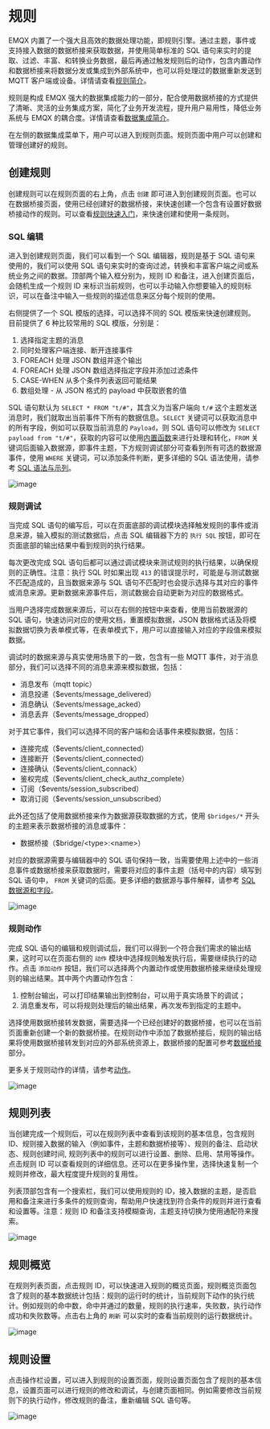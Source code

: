 # 规则

EMQX 内置了一个强大且高效的数据处理功能，即规则引擎。通过主题，事件或支持接入数据的数据桥接来获取数据，并使用简单标准的 SQL 语句来实时的提取、过滤、丰富、和转换业务数据，最后再通过触发规则后的动作，包含内置动作和数据桥接来将数据分发或集成到外部系统中，也可以将处理过的数据重新发送到 MQTT 客户端或设备。详情请查看[规则简介](../data-integration/rules.md)。

规则是构成 EMQX 强大的数据集成能力的一部分，配合使用数据桥接的方式提供了清晰、灵活的业务集成方案，简化了业务开发流程，提升用户易用性，降低业务系统与 EMQX 的耦合度。详情请查看[数据集成简介](../data-integration/introduction.md)。

在左侧的数据集成菜单下，用户可以进入到规则页面。规则页面中用户可以创建和管理创建好的规则。

## 创建规则

创建规则可以在规则页面的右上角，点击 `创建` 即可进入到创建规则页面。也可以在数据桥接页面，使用已经创建好的数据桥接，来快速创建一个包含有设置好数据桥接动作的规则。可以查看[规则快速入门](../data-integration/rule-get-started.md)，来快速创建和使用一条规则。

### SQL 编辑

进入到创建规则页面，我们可以看到一个 SQL 编辑器，规则是基于 SQL 语句来使用的，我们可以使用 SQL 语句来实时的查询过滤，转换和丰富客户端之间或系统业务之间的数据。顶部两个输入框分别为，规则 ID 和备注，进入创建页面后，会随机生成一个规则 ID 来标识当前规则，也可以手动输入你想要输入的规则标识，可以在备注中输入一些规则的描述信息来区分每个规则的使用。

右侧提供了一个 SQL 模版的选择，可以选择不同的 SQL 模版来快速创建规则。目前提供了 6 种比较常用的 SQL 模版，分别是：

1. 选择指定主题的消息
2. 同时处理客户端连接、断开连接事件
3. FOREACH 处理 JSON 数组并逐个输出
4. FOREACH 处理 JSON 数组选择指定字段并添加过滤条件
5. CASE-WHEN 从多个条件列表返回可能结果
6. 数组处理 - 从 JSON 格式的 payload 中获取嵌套的值

SQL 语句默认为 `SELECT * FROM "t/#"`，其含义为当客户端向 `t/#` 这个主题发送消息时，我们就取出当前事件下所有的数据信息。`SELECT` 关键词可以获取消息中的所有字段，例如可以获取当前消息的 `Payload`，则 SQL 语句可以修改为 `SELECT payload from "t/#"`，获取的内容可以使用[内置函数](../data-integration/rule-sql-builtin-functions.md)来进行处理和转化，`FROM` 关键词后面输入数据源，即事件主题，下方规则调试部分可查看到所有可选的数据源事件，使用 `WHERE` 关键词，可以添加条件判断，更多详细的 SQL 语法使用，请参考 [SQL 语法与示列](../data-integration/rule-sql-grammar-and-examples.md)。

![image](./assets/rule-sql.png)

### 规则调试

当完成 SQL 语句的编写后，可以在页面底部的调试模块选择触发规则的事件或消息来源，输入模拟的测试数据后，点击 SQL 编辑器下方的 `执行 SQL` 按钮，即可在页面底部的输出结果中看到规则的执行结果。

每次更改完成 SQL 语句后都可以通过调试模块来测试规则的执行结果，以确保规则的正确性。注意：执行 SQL 时如果出现 `413` 的错误提示时，可能是与测试数据不匹配造成的，且当数据来源与 SQL 语句不匹配时也会提示选择与其对应的事件或消息来源。更新数据来源事件后，测试数据会自动更新为对应的数据格式。

当用户选择完成数据来源后，可以在右侧的按钮中来查看，使用当前数据源的 SQL 语句，快速访问对应的使用文档，重置模拟数据，JSON 数据格式话及将模拟数据切换为表单模式等，在表单模式下，用户可以直接输入对应的字段值来模拟数据。

调试时的数据来源与真实使用场景下的一致，包含有一些 MQTT 事件，对于消息部分，我们可以选择不同的消息来源来模拟数据，包括：

- 消息发布（mqtt topic）
- 消息投递（$events/message_delivered）
- 消息确认（$events/message_acked）
- 消息丢弃（$events/message_dropped）

对于其它事件，我们可以选择不同的客户端和会话事件来模拟数据，包括：

- 连接完成（$events/client_connected）
- 连接断开（$events/client_connected）
- 连接确认（$events/client_connack）
- 鉴权完成（$events/client_check_authz_complete）
- 订阅（$events/session_subscribed）
- 取消订阅（$events/session_unsubscribed）

此外还包括了使用数据桥接来作为数据源获取数据的方式，使用 `$bridges/*` 开头的主题来表示数据桥接的消息或事件：

- 数据桥接（$bridge/\<type>:\<name>）

对应的数据源需要与编辑器中的 SQL 语句保持一致，当需要使用上述中的一些消息事件或数据桥接来获取数据时，需要将对应的事件主题（括号中的内容）填写到 SQL 语句中， `FROM` 关键词的后面。更多详细的数据源与事件解释，请参考 [SQL 数据源和字段](../data-integration/rule-sql-events-and-fields.md)。

![image](./assets/rule-test.png)

### 规则动作

完成 SQL 语句的编辑和规则调试后，我们可以得到一个符合我们需求的输出结果，这时可以在页面右侧的 `动作` 模块中选择规则触发执行后，需要继续执行的动作。点击 `添加动作` 按钮，我们可以选择两个内置动作或使用数据桥接来继续处理规则的输出结果。其中两个内置动作包含：

1. 控制台输出，可以打印结果输出到控制台，可以用于真实场景下的调试；
2. 消息重发布，可以将规则处理后的输出结果，再次发布到指定的主题中。

选择使用数据桥接转发数据，需要选择一个已经创建好的数据桥接，也可以在当前页面重新创建一个新的数据桥接。在规则动作中添加了数据桥接后，规则的输出结果将使用数据桥接转发到对应的外部系统资源上，数据桥接的配置可参考[数据桥接](./bridge.md)部分。

更多关于规则动作的详情，请参考[动作](../data-integration/rule-actions.md)。

![image](./assets/rule-create.png)

## 规则列表

当创建完成一个规则后，可以在规则列表中查看到该规则的基本信息，包含规则 ID、规则接入数据的输入（例如事件，主题和数据桥接等）、规则的备注、启动状态、规则创建时间, 规则列表中的规则可以进行设置、删除、启用、禁用等操作。点击规则 ID 可以查看规则的详细信息。还可以在更多操作里，选择快速复制一个规则并修改，最大程度提升规则的复用性。

列表顶部包含有一个搜索栏，我们可以使用规则的 ID，接入数据的主题，是否启用和备注来进行多条件的规则查询，帮助用户快速找到符合条件的规则并进行查看和设置等。注意：规则 ID 和备注支持模糊查询，主题支持切换为使用通配符来搜索。

![image](./assets/rule-list.png)

## 规则概览

在规则列表页面，点击规则 ID，可以快速进入规则的概览页面，规则概览页面包含了规则的基本数据统计包括：规则的运行时的统计，当前规则下动作的执行统计。例如规则的命中数，命中并通过的数量，规则的执行速率，失败数，执行动作成功和失败数等。点击右上角的 `刷新` 可以实时的查看当前规则的运行数据统计。

![image](./assets/rule-overview.png)

## 规则设置

点击操作栏设置，可以进入到规则的设置页面，规则设置页面包含了规则的基本信息，设置页面可以进行规则的修改和调试，与创建页面相同。例如需要修改当前规则下的执行动作，修改规则的备注，重新编辑 SQL 语句等。

![image](./assets/rule-settings.png)
